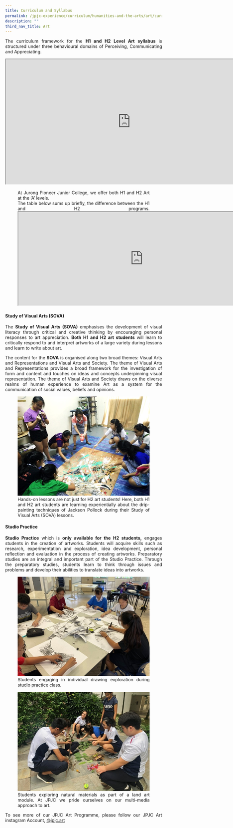 ```yaml
---
title: Curriculum and Syllabus
permalink: /jpjc-experience/curriculum/humanities-and-the-arts/art/curriculum-and-syllabus/
description: ""
third_nav_title: Art
---
```

<div align=justify>
<p>
The curriculum framework for the <strong>H1 and H2 Level Art syllabus</strong> is structured under three behavioural domains of Perceiving, Communicating and Appreciating.</p>
<iframe src="https://docs.google.com/document/d/e/2PACX-1vRJjAd6DTrZ8UZGKS1B0gY5l6t-VvsXoK2EBHAN-GKNIjPxYD8DFOaUK8vtnVgr-kQ1R4V3Ti1sP6AV/pub?embedded=true" width=800px height=400px scrolling="no"></iframe>
<figure>
At Jurong Pioneer Junior College, we offer both H1 and H2 Art at the ‘A’ levels.<br>
The table below sums up briefly, the difference between the H1 and H2 programs.
<iframe src="https://docs.google.com/document/d/e/2PACX-1vRiUY8XTY3n3Zn9Rt67PJCC_whBr3bF1SttPeI2gxQPK9kZ9P6g2avPm-7obHCe6C23OFWDswlSC3kw/pub?embedded=true" width=800px height=300px scrolling="no"></iframe></figure>
	
<h4><strong>Study of Visual Arts (SOVA)</strong></h4>
<p>
The <strong>Study of Visual Arts (SOVA)</strong> emphasises the development of visual literacy through critical and creative thinking by encouraging personal responses to art appreciation. <strong>Both H1 and H2 art students</strong> will learn to critically respond to and interpret artworks of a large variety during lessons and learn to write about art.</p>

<p>
The content for the <strong>SOVA</strong> is organised along two broad themes: Visual Arts and Representations and Visual Arts and Society. The theme of Visual Arts and Representations provides a broad framework for the investigation of form and content and touches on ideas and concepts underpinning visual representation. The theme of Visual Arts and Society draws on the diverse realms of human experience to examine Art as a system for the communication of social values, beliefs and opinions.</p>

<figure>
<img src="/images/Art2.jpg">
<figcaption>Hands-on lessons are not just for H2 art students! Here, both H1 and H2 art students are learning experientially about the drip-painting techniques of Jackson Pollock during their Study of Visual Arts (SOVA) lessons.</figcaption></figure>

<h4><strong>Studio Practice</strong></h4>
<p>
<strong>Studio Practice</strong> which is <strong>only available for the H2 students,</strong> engages students in the creation of artworks. Students will acquire skills such as research, experimentation and exploration, idea development, personal reflection and evaluation in the process of creating artworks. Preparatory studies are an integral and important part of the Studio Practice. Through the preparatory studies, students learn to think through issues and problems and develop their abilities to translate ideas into artworks. </p>

<figure>
<img src="/images/Art3.jpg">
<figcaption>Students engaging in individual drawing exploration during studio practice class.</figcaption>
</figure>

<figure>
<img src="/images/Art4.jpg">
<figcaption>Students exploring natural materials as part of a land art module. At JPJC we pride ourselves on our multi-media approach to art.</figcaption></figure>
<p>
To see more of our JPJC Art Programme, please follow our JPJC Art instagram Account, <a href="https://www.instagram.com/jpjc.art/">@jpjc.art</a></p>